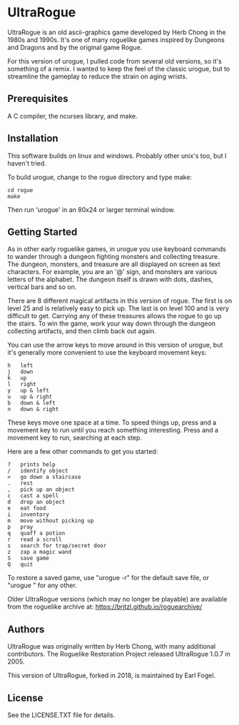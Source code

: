 # UltraRogue

UltraRogue is an old ascii-graphics game developed by Herb Chong in the
1980s and 1990s.  It's one of many roguelike games inspired by Dungeons and
Dragons and by the original game Rogue.

For this version of urogue, I pulled code from several old versions,
so it's something of a remix.  I wanted to keep the feel of the classic
urogue, but to streamline the gameplay to reduce the strain on aging
wrists.

## Prerequisites

A C compiler, the ncurses library, and make.

## Installation

This software builds on linux and windows.  Probably other unix's too,
but I haven't tried.

To build urogue, change to the rogue directory and type make:

    cd rogue
    make

Then run 'urogue' in an 80x24 or larger terminal window.

## Getting Started

As in other early roguelike games, in urogue you use keyboard
commands to wander through a dungeon fighting monsters and collecting
treasure.  The dungeon, monsters, and treasure are all displayed on screen
as text characters.  For example, you are an '@' sign, and monsters are
various letters of the alphabet.  The dungeon itself is drawn with dots,
dashes, vertical bars and so on.

There are 8 different magical artifacts in this version of rogue.
The first is on level 25 and is relatively easy to pick up.  The last is
on level 100 and is very difficult to get.  Carrying any of these
treasures allows the rogue to go up the stairs.  To win the game, 
work your way down through the dungeon collecting artifacts, and then climb
back out again.

You can use the arrow keys to move around in this version of urogue, but
it's generally more convenient to use the keyboard movement keys:

    h	left                            
    j	down                            
    k	up                              
    l	right                           
    y	up & left                       
    u	up & right                      
    b	down & left                     
    n	down & right

These keys move one space at a time. To speed things up, press <SHIFT> and
a movement key to run until you reach something interesting.  Press <CTRL>
and a movement key to run, searching at each step.

Here are a few other commands to get you started:

    ?	prints help
    /	identify object                 
    >	go down a staircase
    .	rest
    ,	pick up an object
    c	cast a spell
    d	drop an object
    e	eat food
    i	inventory
    m	move without picking up
    p	pray
    q	quaff a potion
    r	read a scroll
    s	search for trap/secret door
    z	zap a magic wand
    S	save game
    Q	quit

To restore a saved game, use "urogue -r" for the default save file,
or "urogue <filename>" for any other.

Older UltraRogue versions (which may no longer be playable) are available
from the roguelike archive at: https://britzl.github.io/roguearchive/

## Authors

UltraRogue was originally written by Herb Chong, with many additional
contributors.  The Roguelike Restoration Project released UltraRogue 1.0.7
in 2005.

This version of UltraRogue, forked in 2018, is maintained by Earl Fogel.

## License

See the LICENSE.TXT file for details.

